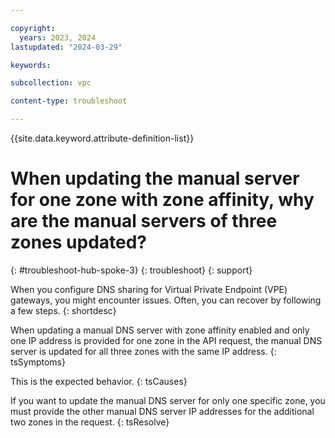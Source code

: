 ```yaml
---

copyright:
  years: 2023, 2024
lastupdated: "2024-03-29"

keywords:

subcollection: vpc

content-type: troubleshoot

---
```


{{site.data.keyword.attribute-definition-list}}

# When updating the manual server for one zone with zone affinity, why are the manual servers of three zones updated?
{: #troubleshoot-hub-spoke-3}
{: troubleshoot}
{: support}

When you configure DNS sharing for Virtual Private Endpoint (VPE) gateways, you might encounter issues. Often, you can recover by following a few steps.
{: shortdesc}

When updating a manual DNS server with zone affinity enabled and only one IP address is provided for one zone in the API request, the manual DNS server is updated for all three zones with the same IP address.
{: tsSymptoms}

This is the expected behavior.
{: tsCauses}

If you want to update the manual DNS server for only one specific zone, you must provide the other manual DNS server IP addresses for the additional two zones in the request.
{: tsResolve}

